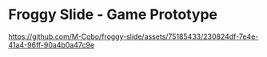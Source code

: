 # Froggy Slide - Game Prototype

https://github.com/M-Cobo/froggy-slide/assets/75185433/230824df-7e4e-41a4-96ff-90a4b0a47c9e

